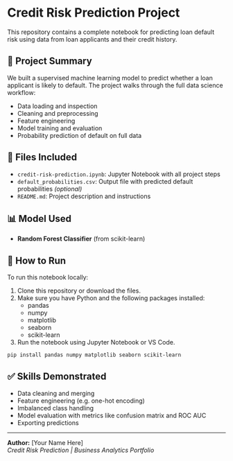 # Credit Risk Prediction Project

This repository contains a complete notebook for predicting loan default risk using data from loan applicants and their credit history.

## 🧠 Project Summary
We built a supervised machine learning model to predict whether a loan applicant is likely to default. The project walks through the full data science workflow:
- Data loading and inspection
- Cleaning and preprocessing
- Feature engineering
- Model training and evaluation
- Probability prediction of default on full data

## 📁 Files Included
- `credit-risk-prediction.ipynb`: Jupyter Notebook with all project steps
- `default_probabilities.csv`: Output file with predicted default probabilities *(optional)*
- `README.md`: Project description and instructions

## 📊 Model Used
- **Random Forest Classifier** (from scikit-learn)

## 🚀 How to Run
To run this notebook locally:
1. Clone this repository or download the files.
2. Make sure you have Python and the following packages installed:
   - pandas
   - numpy
   - matplotlib
   - seaborn
   - scikit-learn
3. Run the notebook using Jupyter Notebook or VS Code.

```bash
pip install pandas numpy matplotlib seaborn scikit-learn
```

## ✅ Skills Demonstrated
- Data cleaning and merging
- Feature engineering (e.g. one-hot encoding)
- Imbalanced class handling
- Model evaluation with metrics like confusion matrix and ROC AUC
- Exporting predictions

---

**Author:** [Your Name Here]  
*Credit Risk Prediction | Business Analytics Portfolio*